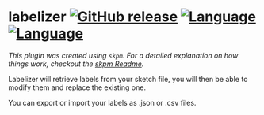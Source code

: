 # labelizer  [![GitHub release](https://img.shields.io/github/release/noograss/labelizer.svg)](../../releases) [![Language](https://img.shields.io/badge/language-JavaScript-yellow.svg)](../../search) [![Language](https://img.shields.io/badge/language-html-yellow.svg)](../../search)

_This plugin was created using `skpm`. For a detailed explanation on how things work, checkout the [skpm Readme](https://github.com/skpm/skpm/blob/master/README.md)._

Labelizer will retrieve labels from your sketch file, you will then be able to modify them and replace the existing one.

You can export or import your labels as .json or .csv files.


